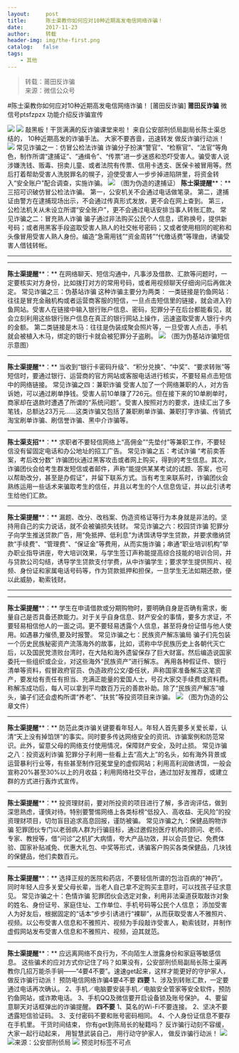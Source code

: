 ```yaml
---
layout:     post
title:      陈士渠教你如何应对10种近期高发电信网络诈骗！
date:       2017-11-23
author:     转载
header-img: img/the-first.png
catalog:   false
tags:
    - 其他
---
```


<blockquote><p>转载：莆田反诈骗<br>
来源：微信公众号</p></blockquote>

#陈士渠教你如何应对10种近期高发电信网络诈骗！
[莆田反诈骗]
**莆田反诈骗**
微信号ptsfzpzx
功能介绍反诈骗宣传

![]({{site.baseurl}}/postimg/oxzC2q0blKjpmBJ5bAcZMY2Kcxd8c5lzVnmKOgN12pJ177fV53Kk5u4LicP72eHKxfgDpmL3dmlTdYYETicOBHMQ.gif)
![]({{site.baseurl}}/postimg/oxzC2q0blKjAJiaABoNC8ha4GHXbH5ibZ2P7zibBsxOofPxRLvGPKv7A6byD2JFwMXQoetZKOdewPib0AYicpkPH2gw.jpeg)
敲黑板！干货满满的反诈骗课堂来啦！
来自公安部刑侦局副局长陈士渠总结的，
10种近期高发的诈骗手法。
大家不要吝啬，迅速转发
做反诈骗行动派！
![]({{site.baseurl}}/postimg/jqbAHbYx6EHlNCNGY57VwibChBmQ81icxjCGiciaibztrib38RQ0s6QzgOtgOLbtjKEznxBBqD28WSOh0q0QtqSWYhSg.jpeg)
常见诈骗之一：仿冒公检法诈骗
诈骗分子扮演“警官”、“检察官”、“法官”等角色，制作所谓“逮捕证”、“通缉令”、“传票”进一步迷惑和恐吓受害人。骗受害人说涉嫌洗钱、贩毒、拐卖儿童、或者法院有传票、信用卡透支、医保卡被冒用等。然后打着帮助受害人洗脱罪名的幌子，迫使受害人一步步掉进陷阱里，将资金转入“安全账户”配合调查，实施诈骗。
![]({{site.baseurl}}/postimg/jqbAHbYx6EHL9kGmJYOpMYbCA1IlQW6R88CpnCQgnDbe0PMkCvKkbZC8pRqic3SMg5zc5ETRB4GyxsqIxGCHqqg.png)
（图为伪造的逮捕证）
**陈士渠提醒****：**
三招可识破仿冒公检法诈骗。
第一，公安机关不会通过电话做笔录。
第二，逮捕证由警方在逮捕现场出示，不会通过传真形式发放，更不会在网上查到。
第三，公检法机关从未设立所谓“安全账户”，更不会通过电话安排当事人转账汇款。
常见诈骗之二：冒充熟人诈骗
骗子通过非法购买公民个人信息，谎称换号，提供新号码；或者用黑客手段盗取受害人熟人的社交帐号密码；又或者使用相同的昵称和头像冒用受害人熟人身份。编造“急需用钱”“资金周转”“代缴话费”等理由，诱骗受害人借钱转帐。
****
****
**陈士渠提醒****：**
在网络聊天、短信沟通中，凡事涉及借款、汇款等问题时，一定要核实对方身份，比如拨打对方的常用号码，或者用视频聊天仔细询问后再做决定。
常见诈骗之三：伪基站诈骗
这种诈骗主要分为两类：
一类链接是钓鱼网站：往往是冒充金融机构或者运营商客服的短信，一旦点击短信里的链接，就会进入钓鱼网站。受害人在链接中输入银行账户信息、密码，犯罪分子在后台都能看见，就会立刻利用这些银行账户信息在真正的银行网站上操作，迅速盗取受害人银行卡内的金额。
第二类链接是木马：往往是伪装成聚会照片等，一旦受害人点击，手机就会被植入木马，绑定的银行卡就会被犯罪分子盗刷。
![]({{site.baseurl}}/postimg/jqbAHbYx6EHL9kGmJYOpMYbCA1IlQW6R5fawt9JTAR9LeRxL4znuE9TP1IfAD7H5CIwfCyW5GSZ8cImrqAia3xg.png)
（图为伪基站诈骗短信示意图）
****
**陈士渠提醒****：**
当收到“银行卡密码升级”、“积分兑换”、“中奖”、“要求转账”等短信时，要通过银行、运营商的官方网站或客服电话进行核实，不要轻易点击短信中的网络链接。
常见诈骗之四：兼职诈骗
受害人加了一个网络兼职的人，对方告诉她，可以通过刷单挣钱。受害人前10单赚了726元。但在接下来的10单刷单时，商家却在退款时遭遇了所谓的“系统问题”。受害人按照对方的要求，连续汇出了多笔钱，总额达23万元……这类诈骗又包括了兼职刷单诈骗、兼职打字诈骗、传销式淘宝刷单诈骗、刷信誉诈骗、黑中介诈骗等。
****
**陈士渠支招****：**
求职者不要轻信网络上“高佣金”“先垫付”等兼职工作，不要轻信没有留固定电话和办公地址的招工广告。
常见诈骗之五：考试诈骗
“考前卖答案，考后改分数”
诈骗团伙通过黑客攻击或者网上购买，得到的考生信息。其次，诈骗团伙会给考生群发短信或者邮件，声称“能提供某某考试的试题、答案，也可以帮助改分，甚至是办假证”，并留下联系方式。当有考生来联系时，诈骗团伙会熟练运用一些话术来骗取考生的信任，并且以考生的个人信息佐证，并以此引诱考生给他们汇款。
****
**陈士渠提醒****：**
漏题、改分、改档案、伪造资格证等行为本身就是非法的。坚持用自己的实力说话，就不会被骗损失钱财。
常见诈骗之六：校园贷诈骗
犯罪分子向学生推送贷款广告，用“免抵押、低利息”为诱饵诱导学生贷款，并要求缴纳贷款“手续费”、“管理费”、“保证金”等费用，从而实施诈骗；串通“职业培训机构”举办职业指导讲座，夸大培训效果，与学生签订声称能提高综合技能的培训合同，并与贷款公司勾结，诱导学生贷款支付学费，从中诈骗学生；要求学生提供照片、视频、身份证和家属电话号码等，作为贷款抵押和担保，一旦学生无法如期还款，便以此威胁，勒索钱财。
****
****
**陈士渠提醒****：**
学生在申请借款或分期购物时，要明确自身是否确有需求，衡量自己是否具备还款能力。对于关乎自身信息、财产安全的事情，要多方求证，不要轻易相信他人的一面之词。更不要轻易透露个人信息，甚至将身份证借与他人使用。如遇暴力催债,要及时报警。
常见诈骗之七：民族资产解冻骗局
骗子们先包装一个历史民族秘密资产流落海外的故事，比如，谎称中华民族历史上各朝代灭亡后，以及国民党溃败台湾时，在大陆和海外遗留保存了巨大财富。然后编造说国家委托一些组织或企业，对这些海外“民族资产”进行解冻。
再用各种假证件、银行清单等资料，假冒政府官员、伪造政府公文/委任状，声称国家准备解冻这笔资产，要发给有责任有担当、充满正能量的爱国人士，号召大家交手续费或资料费。称解冻成功后，每人可以拿到平均数百万元的善款补助。除了“民族资产解冻”噱头，骗子们还会虚构所谓“养老”、“扶贫”等投资项目来诈骗。
![]({{site.baseurl}}/postimg/jqbAHbYx6EHL9kGmJYOpMYbCA1IlQW6RNkV5f1ByoYKpHjaU0pBCVCuMRgqOpvVXgkY2NqZ9DS5cIlHHFIibHTA.png)
（图为伪造的公章文件）
****
**陈士渠提醒****：**
防范此类诈骗关键要看年轻人。年轻人首先要多关爱长辈，认清“天上没有掉馅饼”的事实。同时要多传达网络安全的资讯、诈骗案例和防范常识。此外，留意父母的网络支付使用情况，保障财产安全，及时止损。
常见诈骗之八：投资返利诈骗
犯罪分子利用一些看上去“高大上”的名头，如有海外背景或运营暴利行业等，有些甚至制作冠冕堂皇的虚假网站；利用高利润做诱饵，一般会宣称20%甚至30%以上的月收益；利用网络社交平台，通过加好友推荐，或建立群的方式进行轰炸式宣传。
****
**陈士渠提醒****：**
投资理财前，要对所投资的项目进行了解，多咨询评估，做到深思熟虑，谨慎对待。特别要警惕网络上各类标榜“低投入、高收益、无风险”的投资理财项目，切勿盲目追求高息回报，谨防被骗。
常见诈骗之九：保健品购物诈骗
犯罪团伙专门以老弱病人群为行骗目标，通过邀假扮医疗机构的顾问、老师、专家、教授等，借“问诊”之机扩大病情，夸大产品功效，并以会员登记、免费体验、国家补贴减免、优惠大礼包、中奖等形式，诱骗客户购买各类保健品，几块钱的保健品，他们卖数百元。
****
**陈士渠提醒****：**
选择正规的医院和药店，不要轻信所谓的包治百病的“神药”。同时年轻人应多关爱父母长辈，当老人自己拿不定购买主意时，可以找孩子征求意见。
常见诈骗之十：色情诈骗
犯罪团伙会选定对象，利用非法渠道获取敲诈对象的姓名、身份证号、家庭住址、工作单位、手机号码等公民个人信息；
添加受害人为好友后，根据固定的“话本”步步引诱进行“裸聊”，从而获取受害人不雅照片、视频。以公布受害人信息和不雅照片、视频为手段敲诈受害人，勒索钱财，并制作虚假网站发布受害人信息和不雅照片、视频，迫其就范。
****
**陈士渠提醒****：**
应远离网络不良行为，不向陌生人泄露身份和家庭等敏感信息。
这些骗术的应对方式你记住了吗？如果没有，公安部刑侦局副局长陈士渠再教你几招万能杀手锏——“4要4不要”。速速get起来，这样才能更好的守护家人，做反诈骗行动派！
预防电信网络诈骗4要4不要
**四要**
1、涉及到转账汇款，一定要通过电话再次确认。
2、手机／电脑要安装手机／电脑安全管家等安全软件，预防钓鱼网站，或诈欺电话。
3、手机QQ及微信要开启设备锁及账号保护。
4、要留意聊天对话框弹出的诈骗提醒。
**四不要**
1、莫名的Wi-Fi不要连接。
2、坚决不要透露短信验证码。
3、支付密码不要和账号密码相同。
4、个人身份证信息不要存在手机里。
干货时间结束，
你有get到陈局长的秘籍吗？
反诈骗行动刻不容缓，
大家一起行动起来，
用智慧武装自己，
用行动守护家人，
做反诈骗行动派！
![]({{site.baseurl}}/postimg/oxzC2q0blKg9ADITPhGzGTbTwBtmHOiaLaDGfbT820LNJWuJkic4bL5en0jfZjXdxx9LP1I2ibL7z3y78ibkrPCBQA.png)
![]({{site.baseurl}}/postimg/oxzC2q0blKjAJiaABoNC8ha4GHXbH5ibZ2FMU8YRvqn3ql56HWklG20KnbGSOQINr2EpLibDKqxse8duDRXZkrKUA.jpeg)来源：公安部刑侦局
![]({{site.baseurl}}/postimg/oxzC2q0blKjpmBJ5bAcZMY2Kcxd8c5lz9SzxP84O8gXVJEpVyM4wVt0eibdKtbB7iaR4E5cnoYkyMvUN0LhJic7TQ.jpeg)
预览时标签不可点
